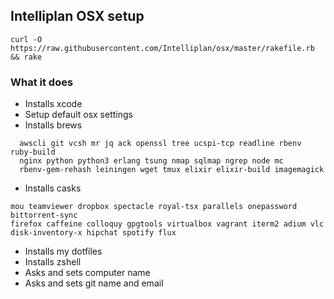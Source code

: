 ## Intelliplan OSX setup

`curl -O https://raw.githubusercontent.com/Intelliplan/osx/master/rakefile.rb && rake`


### What it does
 - Installs xcode
 - Setup default osx settings
 - Installs brews

  ```
    awscli git vcsh mr jq ack openssl tree ucspi-tcp readline rbenv ruby-build 
    nginx python python3 erlang tsung nmap sqlmap ngrep node mc
    rbenv-gem-rehash leiningen wget tmux elixir elixir-build imagemagick
  ```

 - Installs casks 

  ```
  mou teamviewer dropbox spectacle royal-tsx parallels onepassword bittorrent-sync 
  firefox caffeine colloquy gpgtools virtualbox vagrant iterm2 adium vlc
  disk-inventory-x hipchat spotify flux
  ```

 - Installs my dotfiles
 - Installs zshell
 - Asks and sets computer name
 - Asks and sets git name and email

